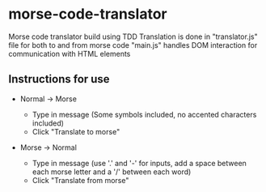 # morse-code-translator

Morse code translator build using TDD
Translation is done in "translator.js" file for both to and from morse code
"main.js" handles DOM interaction for communication with HTML elements


## Instructions for use
- Normal -> Morse
  - Type in message (Some symbols included, no accented characters included)
  - Click "Translate to morse"

- Morse -> Normal
  - Type in message (use '.' and '-' for inputs, add a space between each morse letter and a '/' between each word)
  - Click "Translate from morse"